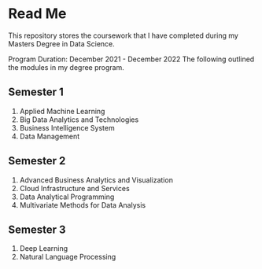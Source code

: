 # Read Me

This repository stores the coursework that I have completed during my Masters Degree in Data Science.

Program Duration: December 2021 - December 2022
The following outlined the modules in my degree program.
## Semester 1
1. Applied Machine Learning
2. Big Data Analytics and Technologies
3. Business Intelligence System
4. Data Management
## Semester 2
1. Advanced Business Analytics and Visualization
2. Cloud Infrastructure and Services
3. Data Analytical Programming
4. Multivariate Methods for Data Analysis
## Semester 3
1. Deep Learning
2. Natural Language Processing


